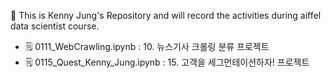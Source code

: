 🚀 This is Kenny Jung's Repository and will record the activities during aiffel data scientist course.

- 🗒️ 0111_WebCrawling.ipynb      : 10. 뉴스기사 크롤링 분류 프로젝트
- 🗒️ 0115_Quest_Kenny_Jung.ipynb : 15. 고객을 세그먼테이션하자! 프로젝트
